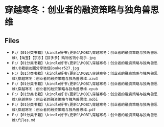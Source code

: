 # 穿越寒冬：创业者的融资策略与独角兽思维

## Files

- `F:/【01分类书籍】\kindle好书\更新1\MOBI\穿越寒冬：创业者的融资策略与独角兽思维\【淘宝】【京东】【拼多多】购物省钱小能手.jpg`
- `F:/【01分类书籍】\kindle好书\更新1\MOBI\穿越寒冬：创业者的融资策略与独角兽思维\书籍朋友圈分享微信Booker527.jpg`
- `F:/【01分类书籍】\kindle好书\更新1\MOBI\穿越寒冬：创业者的融资策略与独角兽思维\穿越寒冬：创业者的融资策略与独角兽思维.azw3`
- `F:/【01分类书籍】\kindle好书\更新1\MOBI\穿越寒冬：创业者的融资策略与独角兽思维\穿越寒冬：创业者的融资策略与独角兽思维.epub`
- `F:/【01分类书籍】\kindle好书\更新1\MOBI\穿越寒冬：创业者的融资策略与独角兽思维\穿越寒冬：创业者的融资策略与独角兽思维.mobi`
- `F:/【01分类书籍】\kindle好书\更新1\MOBI\穿越寒冬：创业者的融资策略与独角兽思维\穿越寒冬：创业者的融资策略与独角兽思维.pdf`
- `F:/【01分类书籍】\kindle好书\更新1\MOBI\穿越寒冬：创业者的融资策略与独角兽思维\files.md`
